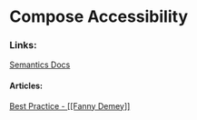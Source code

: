 # Compose Accessibility


### Links:
[Semantics Docs](https://developer.android.com/jetpack/compose/semantics)
#### Articles:
[Best Practice - [[Fanny Demey]]](https://dev.to/fannydemey/best-practice-to-build-accessible-apps-with-jetpack-compose-1l5n)
